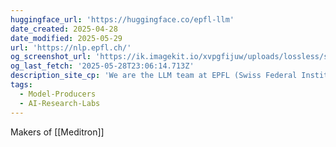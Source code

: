 ```yaml
---
huggingface_url: 'https://huggingface.co/epfl-llm'
date_created: 2025-04-28
date_modified: 2025-05-29
url: 'https://nlp.epfl.ch/'
og_screenshot_url: 'https://ik.imagekit.io/xvpgfijuw/uploads/lossless/screenshots/20250528_EPLF_NLP_Lab_og_screenshot.jpeg'
og_last_fetch: '2025-05-28T23:06:14.713Z'
description_site_cp: 'We are the LLM team at EPFL (Swiss Federal Institute of Technology)'
tags:
  - Model-Producers
  - AI-Research-Labs
---
```


Makers of [[Meditron]]